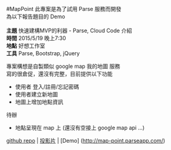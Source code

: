 #MapPoint
此專案是為了試用 Parse 服務而開發 <br>
為以下報告題目的 Demo <br><br>
**主題** 快速建構MVP的利器 - Parse, Cloud Code 介紹 <br>
**時間** 2015/5/19 晚上7:30 <br>
**地點** 好想工作室 <br>
**工具** Parse, Bootstrap, jQuery

專案構想是自製類似 google map 我的地圖 服務 <br>
寫的很倉促，還沒有完整，目前提供以下功能
* 使用者 登入/註冊/忘記密碼
* 使用者建立新地圖
* 地圖上增加地點資訊

待辦
* 地點呈現在 map 上 (還沒有空接上 google map api …)

[github repo](https://github.com/wantingj/MapPoint) |
[投影片](http://www.slideshare.net/wantingj/parse-cloud-code-48330030) |
[Demo] (http://map-point.parseapp.com/)
